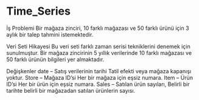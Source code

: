 # Time_Series

İş Problemi
Bir mağaza zinciri, 10 farklı mağazası ve 50 farklı ürünü için 3 aylık bir talep tahmini istemektedir.

Veri Seti Hikayesi
Bu veri seti farklı zaman serisi tekniklerini denemek için sunulmuştur. Bir mağaza zincirinin 5 yıllık verilerinde 10 farklı mağazası ve 50 farklı ürünün bilgileri yer almaktadır.

Değişkenler
date – Satış verilerinin tarihi
Tatil efekti veya mağaza kapanışı yoktur.
Store – Mağaza ID’si
Her bir mağaza için eşsiz numara.
Item – Ürün ID’si
Her bir ürün için eşsiz numara.
Sales – Satılan ürün sayıları,
Belirli bir tarihte belirli bir mağazadan satılan ürünlerin sayısı.

